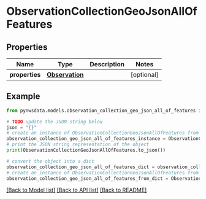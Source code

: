 # ObservationCollectionGeoJsonAllOfFeatures


## Properties

Name | Type | Description | Notes
------------ | ------------- | ------------- | -------------
**properties** | [**Observation**](Observation.md) |  | [optional] 

## Example

```python
from pynwsdata.models.observation_collection_geo_json_all_of_features import ObservationCollectionGeoJsonAllOfFeatures

# TODO update the JSON string below
json = "{}"
# create an instance of ObservationCollectionGeoJsonAllOfFeatures from a JSON string
observation_collection_geo_json_all_of_features_instance = ObservationCollectionGeoJsonAllOfFeatures.from_json(json)
# print the JSON string representation of the object
print(ObservationCollectionGeoJsonAllOfFeatures.to_json())

# convert the object into a dict
observation_collection_geo_json_all_of_features_dict = observation_collection_geo_json_all_of_features_instance.to_dict()
# create an instance of ObservationCollectionGeoJsonAllOfFeatures from a dict
observation_collection_geo_json_all_of_features_from_dict = ObservationCollectionGeoJsonAllOfFeatures.from_dict(observation_collection_geo_json_all_of_features_dict)
```
[[Back to Model list]](../README.md#documentation-for-models) [[Back to API list]](../README.md#documentation-for-api-endpoints) [[Back to README]](../README.md)


